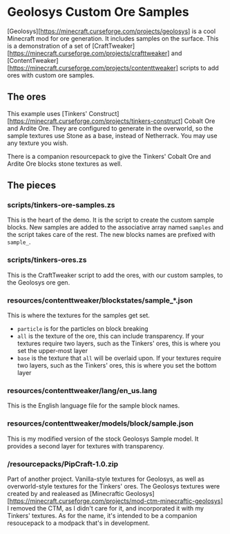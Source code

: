 # Geolosys Custom Ore Samples

[Geolosys][https://minecraft.curseforge.com/projects/geolosys] is a cool Minecraft mod for ore generation. It includes samples on the
surface. This is a demonstration of a set of [CraftTweaker][https://minecraft.curseforge.com/projects/crafttweaker] and [ContentTweaker][https://minecraft.curseforge.com/projects/contenttweaker]
scripts to add ores with custom ore samples.

## The ores

This example uses [Tinkers' Construct][https://minecraft.curseforge.com/projects/tinkers-construct] Cobalt Ore and Ardite Ore. They are
configured to generate in the overworld, so the sample textures use Stone
as a base, instead of Netherrack. You may use any texture you wish.

There is a companion resourcepack to give the Tinkers' Cobalt Ore and Ardite
Ore blocks stone textures as well.

## The pieces

### scripts/tinkers-ore-samples.zs

This is the heart of the demo. It is the script to create the custom sample
blocks. New samples are added to the associative array named `samples` and the
script takes care of the rest. The new blocks names are prefixed with `sample_`.

### scripts/tinkers-ores.zs

This is the CraftTweaker script to add the ores, with our custom samples, to
the Geolosys ore gen.

### resources/contenttweaker/blockstates/sample_*.json

This is where the textures for the samples get set.

- `particle` is for the particles on block breaking
- `all` is the texture of the ore, this can include transparency. If your textures require two layers, such as the Tinkers' ores, this is where you set the upper-most layer
- `base` is the texture that `all` will be overlaid upon. If your textures require two layers, such as the Tinkers' ores, this is where you set the bottom layer

### resources/contenttweaker/lang/en_us.lang

This is the English language file for the sample block names.

### resources/contenttweaker/models/block/sample.json

This is my modified version of the stock Geolosys Sample model. It provides a
second layer for textures with transparency.

### /resourcepacks/PipCraft-1.0.zip

Part of another project. Vanilla-style textures for Geolosys, as well as
overworld-style textures for the Tinkers' ores. The Geolosys textures were
created by  and realeased as [Minecraftic Geolosys][https://minecraft.curseforge.com/projects/mod-ctm-minecraftic-geolosys]
I removed the CTM, as I didn't care for it, and incorporated it with my
Tinkers' textures. As for the name, it's intended to be a companion resoucepack
to a modpack that's in development.
